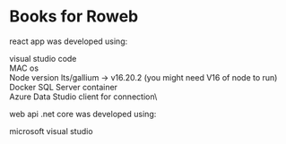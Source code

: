 # Books for Roweb

react app was developed using:

visual studio code\
MAC os\
Node version lts/gallium -> v16.20.2 (you might need V16 of node to run)\
Docker SQL Server container\
Azure Data Studio client for connection\

web api .net core was developed using:

microsoft visual studio
